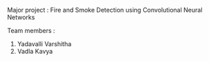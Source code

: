 Major project : Fire and Smoke Detection using Convolutional Neural Networks

Team members :
   1. Yadavalli Varshitha
   2. Vadla Kavya
